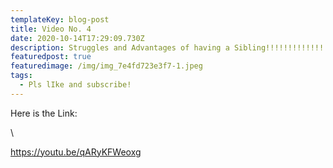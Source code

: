 ```yaml
---
templateKey: blog-post
title: Video No. 4
date: 2020-10-14T17:29:09.730Z
description: Struggles and Advantages of having a Sibling!!!!!!!!!!!!!!!
featuredpost: true
featuredimage: /img/img_7e4fd723e3f7-1.jpeg
tags:
  - Pls lIke and subscribe!
---
```

Here is the Link:

\    

 https://youtu.be/qARyKFWeoxg
